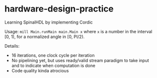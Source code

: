 # hardware-design-practice

Learning SpinalHDL by implementing Cordic

Usage: `mill Main.runMain main.Main x` where `x` is a number in the interval [0, 1), for a normalized angle in [0, PI/2).

Details:
* 16 iterations, one clock cycle per iteration
* No pipelining yet, but uses ready/valid stream paradigm to take input and to indicate when computation is done
* Code quality kinda atrocious

